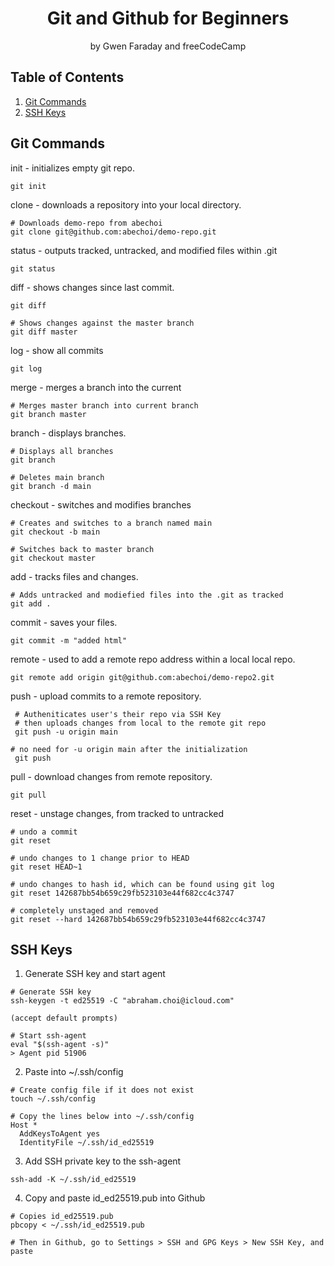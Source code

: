 <h1 align="center">
Git and Github for Beginners
</h1>
<p align="center">by Gwen Faraday and freeCodeCamp</p>

## Table of Contents
1. [Git Commands](#git-commands)
2. [SSH Keys](#ssh-keys)

## Git Commands

init - initializes empty git repo.
```
git init
```

clone - downloads a repository into your local directory.
```
# Downloads demo-repo from abechoi
git clone git@github.com:abechoi/demo-repo.git
```

status - outputs tracked, untracked, and modified files within .git
```
git status
```

diff - shows changes since last commit.
```
git diff

# Shows changes against the master branch
git diff master
```

log - show all commits
```
git log
```

merge - merges a branch into the current
```
# Merges master branch into current branch
git branch master
```

branch - displays branches.
```
# Displays all branches
git branch

# Deletes main branch
git branch -d main
```
checkout - switches and modifies branches
```
# Creates and switches to a branch named main
git checkout -b main

# Switches back to master branch
git checkout master
```

add - tracks files and changes.
```
# Adds untracked and modiefied files into the .git as tracked
git add .
```

commit - saves your files.
```
git commit -m "added html"
```

remote - used to add a remote repo address within a local local repo.
```
git remote add origin git@github.com:abechoi/demo-repo2.git
```

push - upload commits to a remote repository.
```
 # Autheniticates user's their repo via SSH Key
 # then uploads changes from local to the remote git repo
 git push -u origin main

# no need for -u origin main after the initialization
 git push
```

pull - download changes from remote repository.
```
git pull
```

reset - unstage changes, from tracked to untracked
```
# undo a commit
git reset

# undo changes to 1 change prior to HEAD
git reset HEAD~1

# undo changes to hash id, which can be found using git log
git reset 142687bb54b659c29fb523103e44f682cc4c3747

# completely unstaged and removed
git reset --hard 142687bb54b659c29fb523103e44f682cc4c3747
```

## SSH Keys

1. Generate SSH key and start agent
```
# Generate SSH key
ssh-keygen -t ed25519 -C "abraham.choi@icloud.com"

(accept default prompts)

# Start ssh-agent
eval "$(ssh-agent -s)"
> Agent pid 51906
```

2. Paste into ~/.ssh/config
```
# Create config file if it does not exist
touch ~/.ssh/config

# Copy the lines below into ~/.ssh/config
Host *
  AddKeysToAgent yes
  IdentityFile ~/.ssh/id_ed25519
```

3. Add SSH private key to the ssh-agent
```
ssh-add -K ~/.ssh/id_ed25519
```

4. Copy and paste id_ed25519.pub into Github
```
# Copies id_ed25519.pub
pbcopy < ~/.ssh/id_ed25519.pub

# Then in Github, go to Settings > SSH and GPG Keys > New SSH Key, and paste
```